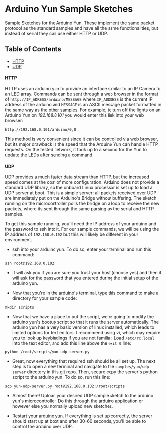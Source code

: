# Arduino Yun Sample Sketches

Sample Sketches for the Arduino Yun. These implement the same packet protocol as the standard samples and have all the same functionalities, but instead of serial they can use either HTTP or UDP. 

## <a name="toc"></a>Table of Contents

* [HTTP](#http)
* [UDP](#udp)

#### <a name="http"></a>HTTP


HTTP uses an arduino yun to provide an interface similar to an IP Camera to an LED array. Commands can be sent through a web browser in the format of `http://IP_ADRESS/arduino/MESSAGE` where `IP_ADDRESS` is the current IP address of the arduino and `MESSAGE` is an ASCII message packet formatted in the same way as the [other samples](../). For example, to turn off the lights on an Arduino Yun on *192.168.0.101* you would enter this link into your web browser:

```
http://192.168.0.101/arduino/0,0
```

This method is very convenient since it can be controlled via web browser, but its major drawback is the speed that the Arduino Yun can handle HTTP requests. On the tested network, it took up to a second for the Yun to update the LEDs after sending a command.


#### <a name="udp"></a>UDP

UDP provides a much faster data stream than HTTP, but the increased speed comes at the cost of more configuration. Arduino does not provide a standard UDP library, so the onboard Linux processor is set up to load a UDP server at boot. This is a simple server: all packets received over UDP are immediately put on the Arduino's Bridge without buffering. The sketch running on the microcontroller polls the bridge on a loop to receive the new packets, where its sent through the same parsing as the serial and HTTP samples. 


To get this sample running, you'll need the IP address of your arduino and the password to ssh into it. 
For our sample commands, we will be using the IP address of `192.168.0.102` but this will likely be different in your environment. 

* ssh into your arduino yun. To do so, enter your terminal and run this command:

```
ssh root@192.168.0.102
```
* It will ask you if you are sure you trust your host (choose yes) and then it will ask for the password that you entered during the initial setup of the arduino yun. 

* Now that you're in the arduino's terminal, type this command to make a directory for your sample code:

```
mkdir scripts
```
* Now that we have a place to put the script, we're going to modify the arduino yun's bootup script so that it runs the server automatically. The arduino yun has a very basic version of linux installed, which leads to limited options for text editors. I recommend using vi, which may require you to look up keybindings if you are not familiar. Load `/etc/rc.local` into the text editor, and add this line above the `exit 0` line:

```
python /root/scripts/yun-udp-server.py
```
* Great, now everything that required ssh should be all set up. The next step is to open a new terminal
and navigate to the `samples/yun/udp-server` directory in this git repo. Then, secure copy the server's python script to the arduino yun. To do so, run this line: 

```
scp yun-udp-server.py root@192.168.0.102:/root/scripts

```
* Almost there! Upload your desired UDP sample sketch to the arduino yun's microcontroller. Do this through the arduino application or however else you normally upload new sketches.

* Restart your arduino yun. If everything is set up correctly, the server should start up at boot and after 30-60 seconds, you'll be able to control the arduino over UDP.







